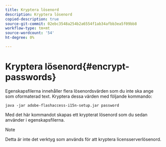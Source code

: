```yaml
---
title: Kryptera lösenord
description: Kryptera lösenord
copied-description: true
source-git-commit: 02ebc3548a254b2a6554f1ab34afbb3ea5f09bb8
workflow-type: tm+mt
source-wordcount: '54'
ht-degree: 0%

---
```


# Kryptera lösenord{#encrypt-passwords}

Egenskapsfilerna innehåller flera lösenordsvärden som du inte ska ange som oformaterad text. Kryptera dessa värden med följande kommando:

`java -jar adobe-flashaccess-i15n-setup.jar password`

Med det här kommandot skapas ett krypterat lösenord som du sedan använder i egenskapsfilerna.

>[!NOTE]
>Detta är inte det verktyg som används för att kryptera licensserverlösenord.
